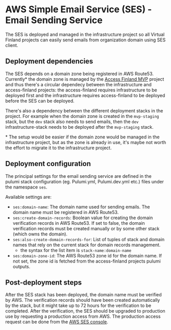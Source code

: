 # AWS Simple Email Service (SES) - Email Sending Service

The SES is deployed and managed in the infrastructure project so all Virtual Finland projects can easily send emails from organization domain using SES client.

## Deployment dependencies

The SES depends on a domain zone being registered in AWS Route53. Currently\* the domain zone is managed by the [Access Finland MVP](https://github.com/Virtual-Finland-Development/access-finland) project and thus there's a circular dependecy between the infrastructure and access-finland projects: the access-finland requires infrastructure to be deployed first and the infrastructure requires access-finland to be deployed before the SES can be deployed.

There's also a dependency between the different deployment stacks in the project. For example when the domain zone is created in the `mvp-staging` stack, but the `dev` stack also needs to send emails, then the `dev` infrastructure-stack needs to be deployed after the `mvp-staging` stack. 

\* The setup would be easier if the domain zone would be managed in the infrastructure project, but as the zone is already in use, it's maybe not worth the effort to migrate it to the infrastructure project.

## Deployment configuration

The principal settings for the email sending service are defined in the pulumi stack configuration (eg. Pulumi.yml, Pulumi.dev.yml etc.) files under the namespace `ses`. 

Available settings are:

- `ses:domain-name`: The domain name used for sending emails. The domain name must be registered in AWS Route53.
- `ses:create-domain-records`: Boolean value for creating the domain verification records in AWS Route53. If set to false, the domain verification records must be created manually or by some other stack (which owns the domain).
- `ses:also-create-domain-records-for`: List of tuples of stack and domain names that rely on the current stack for domain records management.
  - the syntax for the list item is `stack-name:domain-name`
- `ses:domain-zone-id`: The AWS Route53 zone id for the domain name. If not set, the zone id is fetched from the access-finland projects pulumi outputs.

## Post-deployment steps

After the SES stack has been deployed, the domain name must be verified by AWS. The verification records should have been created automatically by the stack, but it might take up to 72 hours for the verification to be completed. After the verification, the SES should be upgraded to production use by requesting a production access from AWS. The production access request can be done from the [AWS SES console](https://console.aws.amazon.com/ses/).